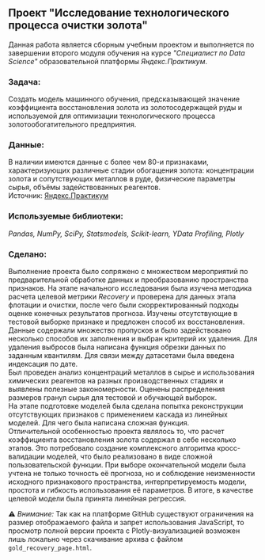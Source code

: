 ## Проект "Исследование технологического процесса очистки золота"
Данная работа является сборным учебным проектом и выполняется по завершении второго модуля обучения на курсе _"Специалист по Data Science"_ образовательной платформы _Яндекс.Практикум_.   

### Задача:
Создать модель машинного обучения, предсказывающей значение коэффициента восстановления золота из золотосодержащей руды и используемой для оптимизации технологического процесса золотообогатительного предприятия.  
### Данные:
В наличии имеются данные с более чем 80-и признаками, характеризующих различные стадии обогащения золота: концентрации золота и сопутствующих металлов в руде, физические параметры сырья, объёмы задействованных реагентов.  
Источник: [Яндекс.Практикум](https://practicum.yandex.ru/data-scientist/)
### Используемые библиотеки:
*Pandas, NumPy, SciPy, Statsmodels, Scikit-learn, YData Profiling, Plotly*
### Сделано:
Выполнение проекта было сопряжено с множеством мероприятий по предварительной обработке данных и преобразованию пространства признаков. На этапе начального исследования была изучена методика расчета целевой метрики _Recovery_ и проверена для данных этапа флотации и очистки, после чего были скорректированный подходы оценке конечных результатов прогноза. Изучены отсутствующие в тестовой выборке признаке и предложен способ их восстановления.  
Данные содержали множество пропусков и было задействовано несколько способов их заполнения и выбран критерий их удаления. Для удаления выбросов была написана функция обрезки данных по заданным квантилям. Для связи между датасетами была введена индексация по дате.  
Был проведен анализ концентраций металлов в сырье и использования химических реагентов на разных производственных стадиях и выявлены полезные закономерности. Оценены распределения размеров гранул сырья для тестовой и обучающей выборок.  
На этапе подготовке моделей была сделана попытка реконструкции отсутствующих признаков с применением каскада из линейных моделей. Для чего была написана сложная функция.   
Отличительной особенностью проекта являлось то, что расчет коэффициента восстановления золота содержал в себе несколько этапов. Это потребовало создание комплексного алгоритма кросс-валидации моделей, что было реализовано в виде сложной пользовательской функции. При выборе окончательной модели была учтена не только точность её прогноза, но и соблюдение неизменности исходного признакового пространства, интерпретируемость модели, простота и гибкость использования её параметров. В итоге, в качестве целевой модели была принята линейная регрессия.


⚠ _Внимание:_ Так как на платформе GitHub существуют ограничения на размер отображаемого файла и запрет использования JavaScript, то просмотр полной версии проекта с Plotly-визуализацией возможен лишь локально через скачивание архива с файлом `gold_recovery_page.html`.
